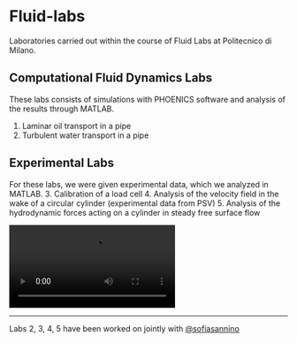 # Fluid-labs
Laboratories carried out within the course of Fluid Labs at Politecnico di Milano.

## Computational Fluid Dynamics Labs
These labs consists of simulations with PHOENICS software and analysis of the results through MATLAB.
1. Laminar oil transport in a pipe
2. Turbulent water transport in a pipe
## Experimental Labs
For these labs, we were given experimental data, which we analyzed in MATLAB.
3. Calibration of a load cell
4. Analysis of the velocity field in the wake of a circular cylinder (experimental data from PSV)
5. Analysis of the hydrodynamic forces acting on a cylinder in steady free surface flow

![Video of flow streamlines with vortex shedding](https://github.com/martapignatelli/Fluid-labs/blob/main/Experimental%20labs/Test%20case%202/matlab/movies/mov_time_avg/stramlines_avg_20250716_192822.mp4)
___
Labs 2, 3, 4, 5 have been worked on jointly with [@sofiasannino](https://github.com/sofiasannino)
